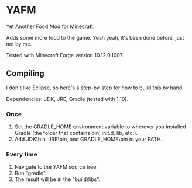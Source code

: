# YAFM
Yet Another Food Mod for Minecraft.

Adds some more food to the game.  Yeah yeah, it's been done before, just not by me.

Tested with Minecraft Forge version 10.12.0.1007.

## Compiling
I don't like Eclipse, so here's a step-by-step for how to build this by hand.

Dependencies: JDK, JRE, Gradle (tested with 1.10).

### Once
1. Set the GRADLE_HOME environment variable to wherever you installed Gradle (the folder that contains bin, init.d, lib, etc.).
2. Add JDK\bin, JRE\bin, and GRADLE_HOME\bin to your PATH.

### Every time
1. Navigate to the YAFM source tree.
2. Run "gradle".
3. The result will be in the "build\libs".
